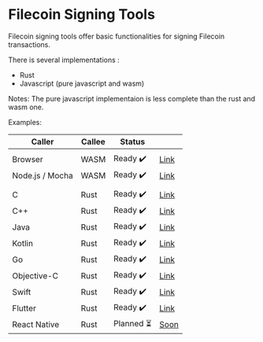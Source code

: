 # Filecoin Signing Tools

Filecoin signing tools offer basic functionalities for signing Filecoin transactions.

There is several implementations :
 * Rust
 * Javascript (pure javascript and wasm)

Notes: The pure javascript implementaion is less complete than the rust and wasm one.

Examples:

  | Caller          | Callee          | Status                           |                                  |
  |-----------------|-----------------|----------------------------------|----------------------------------|
  |                 |                 |                                  |                                  |
  | Browser         | WASM            | Ready :heavy_check_mark:         | [Link](https://github.com/Zondax/filecoin-signing-tools/blob/master/examples/wasm_browser)    |
  | Node.js / Mocha | WASM            | Ready :heavy_check_mark:         | [Link](https://github.com/Zondax/filecoin-signing-tools/blob/master/examples/wasm_node)       |
  |                 |                 |                                  |                                  |
  | C               | Rust            | Ready :heavy_check_mark:         | [Link](https://github.com/Zondax/filecoin-signing-tools/blob/master/examples/ffi/c)           |
  | C++             | Rust            | Ready :heavy_check_mark:         | [Link](https://github.com/Zondax/filecoin-signing-tools/blob/master/examples/ffi/c++)         |
  | Java            | Rust            | Ready :heavy_check_mark:         | [Link](https://github.com/Zondax/filecoin-signing-tools/blob/master/examples/ffi/java)        |
  | Kotlin          | Rust            | Ready :heavy_check_mark:         | [Link](https://github.com/Zondax/filecoin-signing-tools/blob/master/examples/ffi/kotlin)      |
  | Go              | Rust            | Ready :heavy_check_mark:         | [Link](https://github.com/Zondax/filecoin-signing-tools/blob/master/examples/ffi/go)          |
  | Objective-C     | Rust            | Ready :heavy_check_mark:         | [Link](https://github.com/Zondax/filecoin-signing-tools/blob/master/examples/ffi/objective-c) |
  | Swift           | Rust            | Ready :heavy_check_mark:         | [Link](https://github.com/Zondax/filecoin-signing-tools/blob/master/examples/ffi/swift)       |
  | Flutter         | Rust            | Ready :heavy_check_mark:         | [Link](https://github.com/Zondax/filecoin-signing-tools/blob/master/examples/ffi/flutter)     |
  | React Native    | Rust            | Planned :hourglass_flowing_sand: | [Soon]()                         |